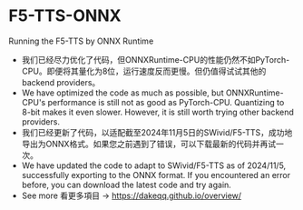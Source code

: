 # F5-TTS-ONNX
Running the F5-TTS  by ONNX Runtime
- 我们已经尽力优化了代码，但ONNXRuntime-CPU的性能仍然不如PyTorch-CPU。即便将其量化为8位，运行速度反而更慢。但仍值得试试其他的backend providers。
- We have optimized the code as much as possible, but ONNXRuntime-CPU's performance is still not as good as PyTorch-CPU. Quantizing to 8-bit makes it even slower. However, it is still worth trying other backend providers.
- 我们已经更新了代码，以适配截至2024年11月5日的SWivid/F5-TTS，成功地导出为ONNX格式。如果您之前遇到了错误，可以下载最新的代码并再试一次。
- We have updated the code to adapt to SWivid/F5-TTS as of 2024/11/5, successfully exporting to the ONNX format. If you encountered an error before, you can download the latest code and try again.
- See more 看更多項目 -> https://dakeqq.github.io/overview/
